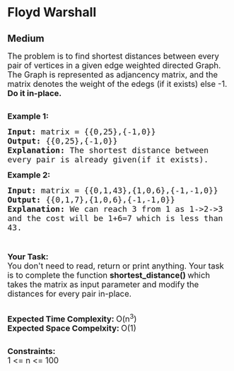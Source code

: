 # Floyd Warshall
## Medium 
<div class="problem-statement">
                <p></p><p><span style="font-size:18px">The problem is to find shortest distances between every pair of vertices in a given edge weighted directed Graph. The Graph is represented as adjancency matrix, and the matrix denotes the weight of the edegs (if it exists) else -1. <strong>Do it in-place.</strong></span><br>
&nbsp;</p>

<p><span style="font-size:18px"><strong>Example 1:</strong></span></p>

<pre><span style="font-size:18px"><strong>Input: </strong>matrix = {{0,25},{-1,0}}
<strong>Output: </strong>{{0,25},{-1,0}}
<strong>Explanation: </strong>The shortest distance between
every pair is already given(if it exists).</span>
</pre>

<p><span style="font-size:18px"><strong>Example 2:</strong></span></p>

<pre><span style="font-size:18px"><strong>Input: </strong>matrix = {{0,1,43},{1,0,6},{-1,-1,0}}
<strong>Output: </strong>{{0,1,7},{1,0,6},{-1,-1,0}}
<strong>Explanation: </strong>We can reach 3 from 1 as 1-&gt;2-&gt;3
and the cost will be 1+6=7 which is less than 
43.</span>
</pre>

<p>&nbsp;</p>

<p><span style="font-size:18px"><strong>Your Task:</strong><br>
You don't need to read, return or print anything. Your task is to complete the function&nbsp;<strong>shortest_distance()&nbsp;</strong>which takes the matrix as input parameter and modify the distances for every pair in-place.</span><br>
&nbsp;</p>

<p><span style="font-size:18px"><strong>Expected Time Complexity:&nbsp;</strong>O(n<sup>3</sup>)<br>
<strong>Expected Space Compelxity:&nbsp;</strong>O(1)</span><br>
&nbsp;</p>

<p><span style="font-size:18px"><strong>Constraints:</strong><br>
1 &lt;= n &lt;= 100</span></p>
 <p></p>
            </div>